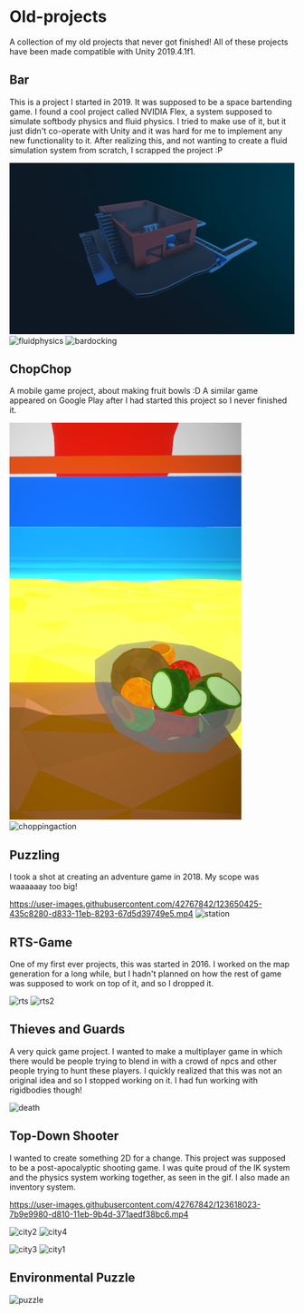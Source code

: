 
# Old-projects
A collection of my old projects that never got finished!
All of these projects have been made compatible with Unity 2019.4.1f1.

## Bar
This is a project I started in 2019. It was supposed to be a space bartending game.
I found a cool project called NVIDIA Flex, a system supposed to simulate softbody physics and fluid physics.
I tried to make use of it, but it just didn't co-operate with Unity and it was hard for me to implement any new functionality to it.
After realizing this, and not wanting to create a fluid simulation system from scratch, I scrapped the project :P

![barimage](/Bar/barcropped.png)  
![fluidphysics](/Bar/barpouring.gif)  ![bardocking](/Bar/bardocking.gif)


## ChopChop
A mobile game project, about making fruit bowls :D 
A similar game appeared on Google Play after I had started this project so I never finished it.

![chopchopimage](/ChopChop/chopchop.png)  ![choppingaction](/ChopChop/chopping.gif)


## Puzzling
I took a shot at creating an adventure game in 2018. My scope was waaaaaay too big!

https://user-images.githubusercontent.com/42767842/123650425-435c8280-d833-11eb-8293-67d5d39749e5.mp4
![station](https://user-images.githubusercontent.com/42767842/123650449-49526380-d833-11eb-97fc-226c86d7a2e1.png)

## RTS-Game
One of my first ever projects, this was started in 2016. I worked on the map generation for a long while, but I hadn't planned on how the rest of game was supposed to work on top of it, and so I dropped it.

![rts](https://user-images.githubusercontent.com/42767842/123649959-d6e18380-d832-11eb-828f-94f8ce2597f2.png)
![rts2](https://user-images.githubusercontent.com/42767842/123649965-d8ab4700-d832-11eb-848c-6b7ad45e2df7.png)


## Thieves and Guards
A very quick game project. I wanted to make a multiplayer game in which there would be people trying to blend in with a crowd of npcs and other people trying to hunt these players. I quickly realized that this was not an original idea and so I stopped working on it. I had fun working with rigidbodies though!

![death](https://user-images.githubusercontent.com/42767842/123649852-c29d8680-d832-11eb-8004-d512df71e41f.gif)


## Top-Down Shooter
I wanted to create something 2D for a change. This project was supposed to be a post-apocalyptic shooting game. I was quite proud of the IK system and the physics system working together, as seen in the gif. I also made an inventory system.

https://user-images.githubusercontent.com/42767842/123618023-7b9e9980-d810-11eb-9b4d-371aedf38bc6.mp4

![city2](https://user-images.githubusercontent.com/42767842/123618137-9709a480-d810-11eb-9454-e5e08535b761.png)
![city4](https://user-images.githubusercontent.com/42767842/123618144-983ad180-d810-11eb-90e0-6635d5420f54.png)

![city3](https://user-images.githubusercontent.com/42767842/123618143-97a23b00-d810-11eb-9723-3cc53ada918f.png)
![city1](https://user-images.githubusercontent.com/42767842/123618145-983ad180-d810-11eb-8adb-46e306c0e0a4.png)

## Environmental Puzzle

![puzzle](https://user-images.githubusercontent.com/42767842/123649566-866a2600-d832-11eb-95df-3bcdc52999b0.png)

